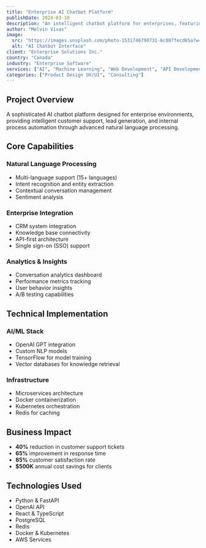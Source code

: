 ```yaml
---
title: "Enterprise AI Chatbot Platform"
publishDate: 2024-03-10
description: "An intelligent chatbot platform for enterprises, featuring natural language processing, multi-language support, and seamless integration capabilities."
author: "Melvin Vivas"
image:
  src: "https://images.unsplash.com/photo-1531746790731-6c087fecd65a?w=800&auto=format&fit=crop&q=80"
  alt: "AI Chatbot Interface"
client: "Enterprise Solutions Inc."
country: "Canada"
industry: "Enterprise Software"
services: ["AI", "Machine Learning", "Web Development", "API Development"]
categories: ["Product Design UX/UI", "Consulting"]
---
```


## Project Overview

A sophisticated AI chatbot platform designed for enterprise environments, providing intelligent customer support, lead generation, and internal process automation through advanced natural language processing.

## Core Capabilities

### Natural Language Processing
- Multi-language support (15+ languages)
- Intent recognition and entity extraction
- Contextual conversation management
- Sentiment analysis

### Enterprise Integration
- CRM system integration
- Knowledge base connectivity
- API-first architecture
- Single sign-on (SSO) support

### Analytics & Insights
- Conversation analytics dashboard
- Performance metrics tracking
- User behavior insights
- A/B testing capabilities

## Technical Implementation

### AI/ML Stack
- OpenAI GPT integration
- Custom NLP models
- TensorFlow for model training
- Vector databases for knowledge retrieval

### Infrastructure
- Microservices architecture
- Docker containerization
- Kubernetes orchestration
- Redis for caching

## Business Impact

- **40%** reduction in customer support tickets
- **65%** improvement in response time
- **85%** customer satisfaction rate
- **$500K** annual cost savings for clients

## Technologies Used

- Python & FastAPI
- OpenAI API
- React & TypeScript
- PostgreSQL
- Redis
- Docker & Kubernetes
- AWS Services